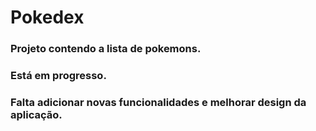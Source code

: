 # Pokedex
### Projeto contendo a lista de pokemons.
### Está em progresso.
### Falta adicionar novas funcionalidades e melhorar design da aplicação.
